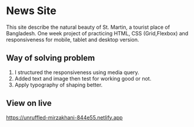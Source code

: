 # News Site

This site describe the natural beauty of St. Martin, a tourist place of Bangladesh.
One week project of practicing HTML, CSS (Grid,Flexbox) and responsiveness for mobile, tablet and desktop version.


## Way of solving problem

1. I structured the responsiveness using media query.
2. Added text and image then test for working good or not.
3. Apply typography of shaping better.



## View on live

https://unruffled-mirzakhani-844e55.netlify.app
